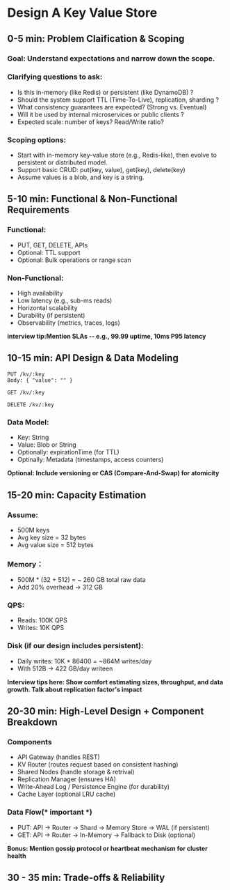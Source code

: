 # Design A Key Value Store 

## 0-5 min: Problem Claification & Scoping 

### Goal: Understand expectations and narrow down the scope.

### Clarifying questions to ask: 
- Is this in-memory (like Redis) or persistent (like DynamoDB) ? 
- Should the system support TTL (Time-To-Live), replication, sharding ? 
- What consistency guarantees are expected? (Strong vs. Eventual)
- Will it be used by internal microservices or public clients ? 
- Expected scale: number of keys? Read/Write ratio? 

### Scoping options: 
- Start with in-memory key-value store (e.g., Redis-like), then evolve to persistent or distributed model. 
- Support basic CRUD: put(key, value), get(key), delete(key)
- Assume values is a blob, and key is a string. 


## 5-10 min: Functional & Non-Functional Requirements 

### Functional: 
- PUT, GET, DELETE, APIs
- Optional: TTL support 
- Optional: Bulk operations or range scan 

### Non-Functional: 
- High availability
- Low latency (e.g., sub-ms reads)
- Horizontal scalability 
- Durability (if persistent)
- Observability (metrics, traces, logs)

__interview tip:Mention SLAs -- e.g., 99.99 uptime, 10ms P95 latency__

## 10-15 min: API Design & Data Modeling 

```
PUT /kv/:key
Body: { "value": "" }

GET /kv/:key

DELETE /kv/:key
```

### Data Model: 
- Key: String 
- Value: Blob or String 
- Optionally: expirationTime (for TTL)
- Optinally: Metadata (timestamps, access counters)

__Optional: Include versioning or CAS (Compare-And-Swap) for atomicity__


## 15-20 min: Capacity Estimation 
### Assume:
- 500M keys 
- Avg key size = 32 bytes 
- Avg value size = 512 bytes 

### Memory：
- 500M * (32 + 512) = ~ 260 GB total raw data 
- Add 20% overhead -> 312 GB

### QPS:
- Reads: 100K QPS 
- Writes: 10K QPS 

### Disk (if our design includes persistent):
- Daily writes: 10K * 86400 = ~864M writes/day 
- With 512B -> 422 GB/day writeen 

__Interview tips here: Show comfort estimating sizes, throughput, and data growth. Talk about replication factor's impact__

## 20-30 min: High-Level Design + Component Breakdown 
### Components
- API Gateway (handles REST)
- KV Router (routes request based on consistent hashing)
- Shared Nodes (handle storage & retrival)
- Replication Manager (ensures HA)
- Write-Ahead Log / Persistence Engine (for durability)
- Cache Layer (optional LRU cache)

### Data Flow(* important *)
- PUT: API -> Router -> Shard -> Memory Store -> WAL (if persistent)
- GET: API -> Router -> In-Memory -> Fallback to Disk (optional)

__Bonus: Mention gossip protocol or heartbeat mechanism for cluster health__

## 30 - 35 min: Trade-offs & Reliability 


